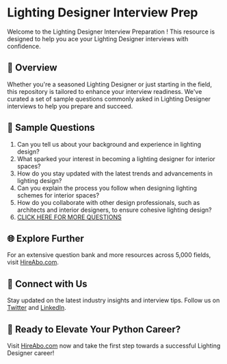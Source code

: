 # Lighting Designer Interview Prep

Welcome to the Lighting Designer Interview Preparation ! This resource is designed to help you ace your Lighting Designer interviews with confidence.

## 🚀 Overview

Whether you're a seasoned Lighting Designer or just starting in the field, this repository is tailored to enhance your interview readiness. We've curated a set of sample questions commonly asked in Lighting Designer interviews to help you prepare and succeed.

## 📝 Sample Questions

1. Can you tell us about your background and experience in lighting design?
2. What sparked your interest in becoming a lighting designer for interior spaces?
3. How do you stay updated with the latest trends and advancements in lighting design?
4. Can you explain the process you follow when designing lighting schemes for interior spaces?
5. How do you collaborate with other design professionals, such as architects and interior designers, to ensure cohesive lighting design?
6. [CLICK HERE FOR MORE QUESTIONS](https://hireabo.com/job/6_2_20/Lighting%20Designer)

## 🌐 Explore Further

For an extensive question bank and more resources across 5,000 fields, visit [HireAbo.com](https://www.hireabo.com).

## 📱 Connect with Us

Stay updated on the latest industry insights and interview tips. Follow us on [Twitter](https://twitter.com/hireabo) and [LinkedIn](https://www.linkedin.com/in/hire-abo-3609972a8/).

## 🚀 Ready to Elevate Your Python Career?

Visit [HireAbo.com](https://www.hireabo.com) now and take the first step towards a successful Lighting Designer career!